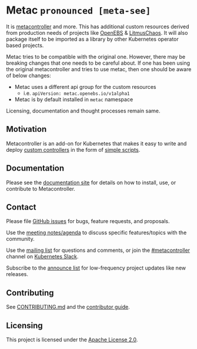 # Metac `pronounced [meta-see]`
It is [metacontroller](https://github.com/GoogleCloudPlatform/metacontroller) and more. This has additional custom resources derived from production needs of projects like [OpenEBS](https://github.com/openebs) & [LitmusChaos](https://github.com/litmuschaos). It will also package itself to be imported as a library by other Kubernetes operator based projects.

Metac tries to be compatible with the original one. However, there may be breaking changes that one needs to be careful about. If one has been using the original metacontroller and tries to use metac, then one should be aware of below changes:
- Metac uses a different api group for the custom resources
    - i.e. `apiVersion: metac.openebs.io/v1alpha1`
- Metac is by default installed in `metac` namespace

Licensing, documentation and thought processes remain same.

## Motivation

Metacontroller is an add-on for Kubernetes that makes it easy to write and deploy [custom controllers](https://kubernetes.io/docs/concepts/api-extension/custom-resources/#custom-controllers) in the form of [simple scripts](https://metacontroller.app).

## Documentation

Please see the [documentation site](https://metacontroller.app) for details on how to install, use, or contribute to Metacontroller.

## Contact

Please file [GitHub issues](issues) for bugs, feature requests, and proposals.

Use the [meeting notes/agenda](https://docs.google.com/document/d/1HV_Fr0wIW9tr5OZwK_6oGux_OhcGtxxWWV6dCYJR9Cw/) to discuss specific features/topics with the community.

Use the [mailing list](https://groups.google.com/forum/#!forum/metacontroller)
for questions and comments, or join the
[#metacontroller](https://kubernetes.slack.com/messages/metacontroller/) channel on
[Kubernetes Slack](http://slack.kubernetes.io).

Subscribe to the [announce list](https://groups.google.com/forum/#!forum/metacontroller-announce)
for low-frequency project updates like new releases.

## Contributing

See [CONTRIBUTING.md](CONTRIBUTING.md) and the [contributor guide](https://metacontroller.app/contrib/).

## Licensing

This project is licensed under the [Apache License 2.0](LICENSE).
